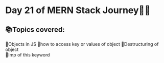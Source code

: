 # Day 21 of MERN Stack Journey🌿🍁
## 📚Topics covered:
🔸Objects in JS 
🔸how to access key or values of object 
🔸Destructuring of object   
🔸Imp of this keyword   
